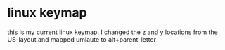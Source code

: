 #  linux keymap

this is my current linux keymap.
I changed the z and y locations from the US-layout and mapped umlaute to alt+parent_letter
